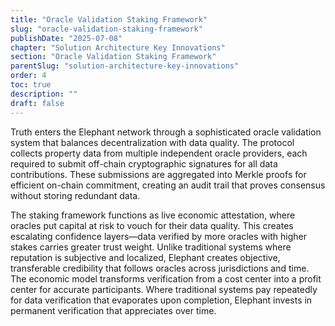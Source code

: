 ```yaml
---
title: "Oracle Validation Staking Framework"
slug: "oracle-validation-staking-framework"
publishDate: "2025-07-08"
chapter: "Solution Architecture Key Innovations"
section: "Oracle Validation Staking Framework"
parentSlug: "solution-architecture-key-innovations"
order: 4
toc: true
description: ""
draft: false
---
```


Truth enters the Elephant network through a sophisticated oracle validation system that balances decentralization with
data quality. The protocol collects property data from multiple independent oracle providers, each required to submit
off-chain cryptographic signatures for all data contributions. These submissions are aggregated into Merkle proofs for
efficient on-chain commitment, creating an audit trail that proves consensus without storing redundant data.

The staking framework functions as live economic attestation, where oracles put capital at risk to vouch for their data
quality. This creates escalating confidence layers—data verified by more oracles with higher stakes carries greater
trust weight. Unlike traditional systems where reputation is subjective and localized, Elephant creates objective,
transferable credibility that follows oracles across jurisdictions and time. The economic model transforms verification
from a cost center into a profit center for accurate participants. Where traditional systems pay repeatedly for data
verification that evaporates upon completion, Elephant invests in permanent verification that appreciates over time.
